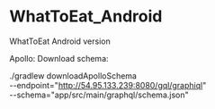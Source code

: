 # WhatToEat_Android
WhatToEat Android version

Apollo:
Download schema:

./gradlew downloadApolloSchema \
  --endpoint="http://54.95.133.239:8080/gql/graphiql" \
  --schema="app/src/main/graphql/schema.json"

